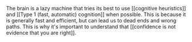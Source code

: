 The brain is a lazy machine that tries its best to use [[cognitive heuristics]] and [[Type 1 (fast, automatic) cognition]] when possible. This is because it is generally fast and efficient, but can lead us to dead ends and wrong paths. This is why it's important to understand that [[confidence is not evidence that you are right]].